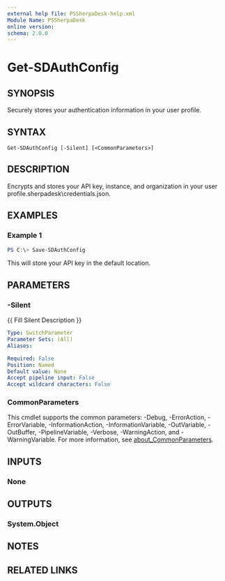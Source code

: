 ```yaml
---
external help file: PSSherpaDesk-help.xml
Module Name: PSSherpaDesk
online version:
schema: 2.0.0
---
```


# Get-SDAuthConfig

## SYNOPSIS
Securely stores your authentication information in your user profile.

## SYNTAX

```
Get-SDAuthConfig [-Silent] [<CommonParameters>]
```

## DESCRIPTION
Encrypts and stores your API key, instance, and organization in your user profile\.sherpadesk\credentials.json.

## EXAMPLES

### Example 1
```powershell
PS C:\> Save-SDAuthConfig
```

This will store your API key in the default location.

## PARAMETERS

### -Silent
{{ Fill Silent Description }}

```yaml
Type: SwitchParameter
Parameter Sets: (All)
Aliases:

Required: False
Position: Named
Default value: None
Accept pipeline input: False
Accept wildcard characters: False
```

### CommonParameters
This cmdlet supports the common parameters: -Debug, -ErrorAction, -ErrorVariable, -InformationAction, -InformationVariable, -OutVariable, -OutBuffer, -PipelineVariable, -Verbose, -WarningAction, and -WarningVariable. For more information, see [about_CommonParameters](http://go.microsoft.com/fwlink/?LinkID=113216).

## INPUTS

### None

## OUTPUTS

### System.Object
## NOTES

## RELATED LINKS
